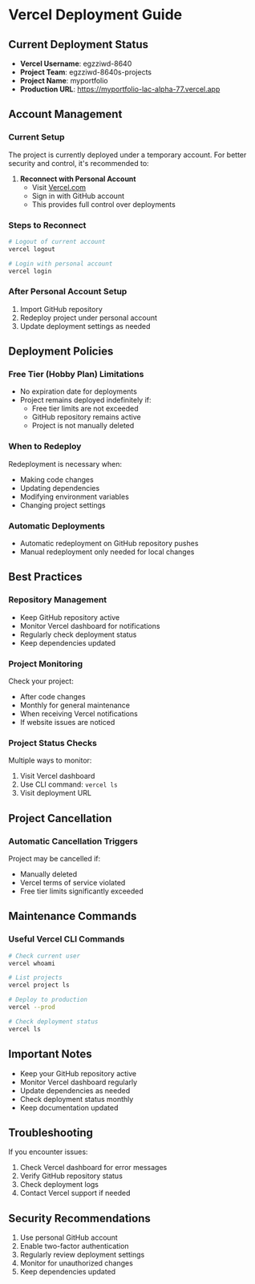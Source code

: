 # Vercel Deployment Guide

## Current Deployment Status
- **Vercel Username**: egzziwd-8640
- **Project Team**: egzziwd-8640s-projects
- **Project Name**: myportfolio
- **Production URL**: https://myportfolio-lac-alpha-77.vercel.app

## Account Management

### Current Setup
The project is currently deployed under a temporary account. For better security and control, it's recommended to:

1. **Reconnect with Personal Account**
   - Visit [Vercel.com](https://vercel.com)
   - Sign in with GitHub account
   - This provides full control over deployments

### Steps to Reconnect
```bash
# Logout of current account
vercel logout

# Login with personal account
vercel login
```

### After Personal Account Setup
1. Import GitHub repository
2. Redeploy project under personal account
3. Update deployment settings as needed

## Deployment Policies

### Free Tier (Hobby Plan) Limitations
- No expiration date for deployments
- Project remains deployed indefinitely if:
  - Free tier limits are not exceeded
  - GitHub repository remains active
  - Project is not manually deleted

### When to Redeploy
Redeployment is necessary when:
- Making code changes
- Updating dependencies
- Modifying environment variables
- Changing project settings

### Automatic Deployments
- Automatic redeployment on GitHub repository pushes
- Manual redeployment only needed for local changes

## Best Practices

### Repository Management
- Keep GitHub repository active
- Monitor Vercel dashboard for notifications
- Regularly check deployment status
- Keep dependencies updated

### Project Monitoring
Check your project:
- After code changes
- Monthly for general maintenance
- When receiving Vercel notifications
- If website issues are noticed

### Project Status Checks
Multiple ways to monitor:
1. Visit Vercel dashboard
2. Use CLI command: `vercel ls`
3. Visit deployment URL

## Project Cancellation

### Automatic Cancellation Triggers
Project may be cancelled if:
- Manually deleted
- Vercel terms of service violated
- Free tier limits significantly exceeded

## Maintenance Commands

### Useful Vercel CLI Commands
```bash
# Check current user
vercel whoami

# List projects
vercel project ls

# Deploy to production
vercel --prod

# Check deployment status
vercel ls
```

## Important Notes
- Keep your GitHub repository active
- Monitor Vercel dashboard regularly
- Update dependencies as needed
- Check deployment status monthly
- Keep documentation updated

## Troubleshooting
If you encounter issues:
1. Check Vercel dashboard for error messages
2. Verify GitHub repository status
3. Check deployment logs
4. Contact Vercel support if needed

## Security Recommendations
1. Use personal GitHub account
2. Enable two-factor authentication
3. Regularly review deployment settings
4. Monitor for unauthorized changes
5. Keep dependencies updated 